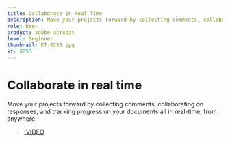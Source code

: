 ```yaml
---
title: Collaborate in Real Time
description: Move your projects forward by collecting comments, collaborating on responses, and tracking progress on your documents all in real-time, from anywhere
role: User
product: adobe acrobat
level: Beginner
thumbnail: KT-8255.jpg
kt: 8255
---
```

# Collaborate in real time

Move your projects forward by collecting comments, collaborating on responses, and tracking progress on your documents all in real-time, from anywhere.

>[!VIDEO](https://video.tv.adobe.com/v/337500?hidetitle=true)
